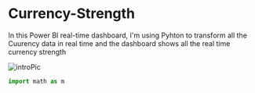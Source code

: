 # Currency-Strength
In this Power BI real-time dashboard, I'm using Pyhton to transform all the Cuurency data in real time and the dashboard shows all the real time currency strength 

![introPic](https://user-images.githubusercontent.com/46313772/136691934-cc491981-33dc-47da-aab1-f84c090984c4.PNG)


```python
import math as m
```
